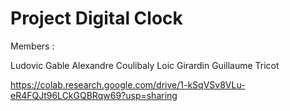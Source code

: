 # Project Digital Clock

Members :

Ludovic Gable
Alexandre Coulibaly 
Loic Girardin
Guillaume Tricot




https://colab.research.google.com/drive/1-kSqVSv8VLu-eR4FQJt96LCkGQBRqw69?usp=sharing
